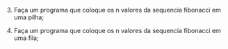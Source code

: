 03. Faça um programa que coloque os n valores da sequencia fibonacci em uma pilha;

04. Faça um programa que coloque os n valores da sequencia fibonacci em uma fila;
